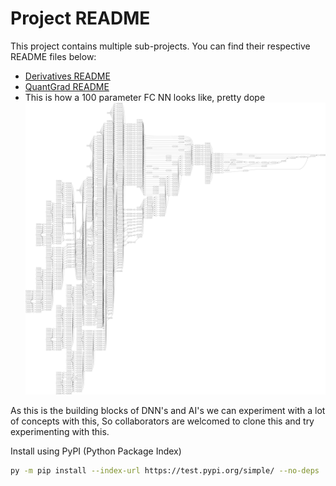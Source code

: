 # Project README

This project contains multiple sub-projects. You can find their respective README files below:

- [Derivatives README](./Derivatives/README.md)
- [QuantGrad README](./QuantGrad/README.md)
- This is how a 100 parameter FC NN looks like, pretty dope
![This is how a 100 parameter FC NN looks like](./This%20is%20how%20a%20100%20parameter%20FC%20NN%20looks%20like%20.svg)

As this is the building blocks of DNN's and AI's we can experiment with a lot of concepts with this, 
So collaborators are welcomed to clone this and try experimenting with this.

Install using PyPI (Python Package Index) 
```bash
py -m pip install --index-url https://test.pypi.org/simple/ --no-deps  QuantGrad
```